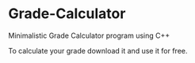 # Grade-Calculator
Minimalistic Grade Calculator program using C++


To calculate your grade download it and use it for free.
